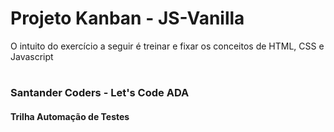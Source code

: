 # Projeto Kanban - JS-Vanilla 
O intuito do exercício a seguir é treinar e fixar os conceitos de HTML, CSS e Javascript

# 
#
### Santander Coders - Let's Code ADA
#### Trilha Automação de Testes 